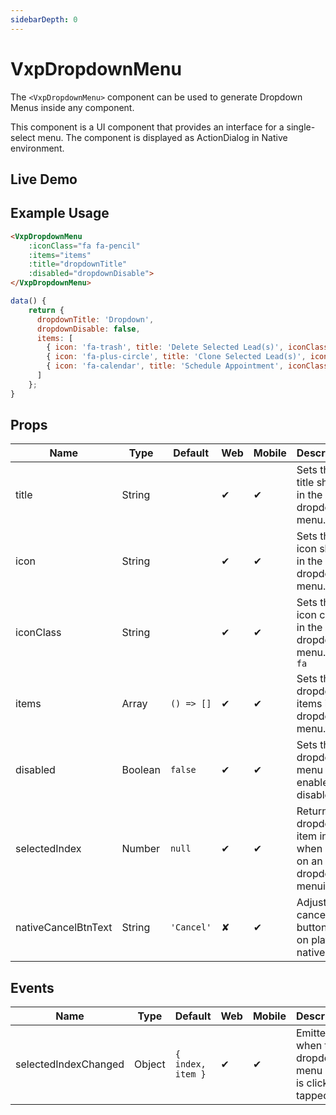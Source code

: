 ```yaml
---
sidebarDepth: 0
---
```


# VxpDropdownMenu

The `<VxpDropdownMenu>` component can be used to generate Dropdown Menus inside any component.

This component is a UI component that provides an interface for a single-select menu. The component is displayed as ActionDialog in Native environment.

## Live Demo

<DocExampleBox :liveDemoMode="true">
<VxpDropdownMenuDoc />
</DocExampleBox>

## Example Usage

```html
<VxpDropdownMenu 
    :iconClass="fa fa-pencil" 
    :items="items" 
    :title="dropdownTitle" 
    :disabled="dropdownDisable">
</VxpDropdownMenu>
```

```js
data() {
    return {
      dropdownTitle: 'Dropdown',
      dropdownDisable: false,
      items: [
        { icon: 'fa-trash', title: 'Delete Selected Lead(s)', iconClass: 'fa' },
        { icon: 'fa-plus-circle', title: 'Clone Selected Lead(s)', iconClass: 'fa' },
        { icon: 'fa-calendar', title: 'Schedule Appointment', iconClass: 'fa' },
      ]
    };
}
```

## Props

| Name                | Type    | Default    | Web | Mobile | Description                                                     |
| ------------------- | ------- | ---------- | --- | ------ | --------------------------------------------------------------- |
| title               | String  | ` `        | ✔   | ✔      | Sets the title shown in the dropdown menu.                      |
| icon                | String  | ` `        | ✔   | ✔      | Sets the icon shown in the dropdown menu.                       |
| iconClass           | String  | ` `        | ✔   | ✔      | Sets the icon class in the dropdown menu. Ex: `fa`              |
| items               | Array   | `() => []` | ✔   | ✔      | Sets the dropdown items in the dropdown menu.                   |
| disabled            | Boolean | `false`    | ✔   | ✔      | Sets the dropdown menu enable or disable.                       |
| selectedIndex       | Number  | `null`     | ✔   | ✔      | Returns dropdown item index when click on an dropdown menuitem. |
| nativeCancelBtnText | String  | `'Cancel'` | ✘   | ✔      | Adjusts the cancel button text on platform native.              |

## Events

| Name                 | Type   | Default           | Web | Mobile | Description                                              |
| -------------------- | ------ | ----------------- | --- | ------ | -------------------------------------------------------- |
| selectedIndexChanged | Object | `{ index, item }` | ✔   | ✔      | Emitted when the dropdown menu item is clicked / tapped. |
